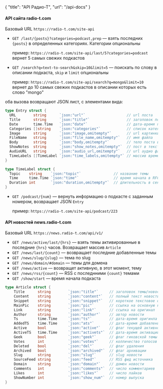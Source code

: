 {
   "title": "API Радио-Т",
   "url": "/api-docs"
}

#### API сайта radio-t.com

Базовый URL `https://radio-t.com/site-api`

- `GET /last/{posts}?categories=podcast,prep` — взять последних `{posts}` в определенных категориях. Категории опциональны

    пример: `https://radio-t.com/site-api/last/5?categories=podcast` вернет 5 самых свежих подкастов
    
- `GET /search?q=text-to-search&skip=10&limit=5` — поискать по слову в описании подкаста, `skip` и `limit` опциональны
    
    пример: `https://radio-t.com/site-api/search?q=mongo&limit=10` вернет до 10 самых свежих подкастов в описании которых есть слово "mongo"

oба вызова возвращают JSON лист, с элементами вида:

```go
type Entry struct {
  URL        string      `json:"url"`                   // url поста
  Title      string      `json:"title"`                 // заголовок поста
  Date       time.Time   `json:"date"`                  // дата-время поста в RFC3339 
  Categories []string    `json:"categories"`            // список категорий, массив строк
  Image      string      `json:"image,omitempty"`       // url картинки
  FileName   string      `json:"file_name,omitempty"`   // имя файла
  Body       string      `json:"body,omitempty"`        // тело поста в HTML
  ShowNotes  string      `json:"show_notes,omitempty"`  // пост в текстовом виде
  AudioURL   string      `json:"audio_url,omitempty"`   // url аудио файла
  TimeLabels []TimeLabel `json:"time_labels,omitempty"` // массив временых меток тем
}

type TimeLabel struct {
  Topic    string    `json:"topic"`               // название темы
  Time     time.Time `json:"time"`                // время начала в RFC3339
  Duration int       `json:"duration,omitempty"`  // длительность в секундах
}
```

- `GET /podcast/{num}` — вернуть информацию о подкасте с заданным номером, возвращает JSON `Entry` 

    пример: `https://radio-t.com/site-api/podcast/223` 


#### API новостей news.radio-t.com

Базовый URL `https://news.radio-t.com/api/v1/`

- `GET /news/active/last/{hrs}` — взять темы активированные в последние `{hrs}` часов. Возвращает массив `Article`
- `GET /news/last/{count}` — возвращает последние добавленные темы
- `GET /news/slug/{slug}` — тема по slug
- `GET /news/domain/#domain` — темы для домена
- `GET /news/active` — возвращет активную, в этот момент, тему
- `GET /news/rss/{count}` — RSS с последнними `{count}` темами
- `GET /show/start` — время начала подкаста


```go
type Article struct {
	Title      string        `json:"title"`     // заголовок темы/новости
	Content    string        `json:"content"`   // полный текст новости
	Snippet    string        `json:"snippet"`   // короткое текстовое описание
	MainPic    string        `json:"pic"`       // ссылка на основную картинку
	Link       string        `json:"link"`      // ссылка на оригинал 
	Author     string        `json:"author"`    // автор новости
	Ts         time.Time     `json:"ts"`        // дата-время оригинла
	AddedTS    time.Time     `json:"ats"`       // дата-время добавления на сайт 
	Active     bool          `json:"active"`    // флаг текущей активности
	ActiveTS   time.Time     `json:"activets"`  // дата-время активации
	Geek       bool          `json:"geek"`      // флаг гиковской темы
	Votes      int           `json:"votes"`     // колличество голосов за тему
	Deleted    bool          `json:"del"`       // флаг удаления 
	Archived   bool          `json:"archived"`  // флаг архивации
	Slug       string        `json:"slug"`      // slug новости
	SourceFeed string        `json:"feed"`      // RSS фид источника 
	Domain     string        `json:"domain"`    // домен новости
	Comments   int           `json:"comments"`  // число комментариев
	Likes      int           `json:"likes"`     // число лайков
	ShowNumber int           `json:"show_num"`  // номер выпуска
}
```
